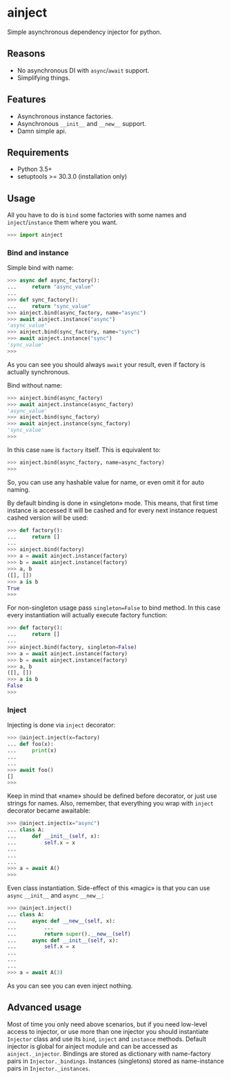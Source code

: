 # ainject
Simple asynchronous dependency injector for python.

## Reasons
* No asynchronous DI with `async`/`await` support.
* Simplifying things.

## Features
* Asynchronous instance factories.
* Asynchronous `__init__` and `__new__` support.
* Damn simple api.

## Requirements
* Python 3.5+
* setuptools >= 30.3.0 (installation only)

## Usage
All you have to do is `bind` some factories with some names and
`inject`/`instance` them where you want.
``` python
>>> import ainject
```
### Bind and instance
Simple bind with name:
``` python
>>> async def async_factory():
...     return "async_value"
...
>>> def sync_factory():
...     return "sync_value"
>>> ainject.bind(async_factory, name="async")
>>> await ainject.instance("async")
'async_value'
>>> ainject.bind(sync_factory, name="sync")
>>> await ainject.instance("sync")
'sync_value'
>>>
```
As you can see you should always `await` your result, even if factory is actually synchronous.

Bind without name:
``` python
>>> ainject.bind(async_factory)
>>> await ainject.instance(async_factory)
'async_value'
>>> ainject.bind(sync_factory)
>>> await ainject.instance(sync_factory)
'sync_value'
>>>
```
In this case `name` is `factory` itself. This is equivalent to:
``` python
>>> ainject.bind(async_factory, name=async_factory)
>>>
```
So, you can use any hashable value for name, or even omit it for auto naming.

By default binding is done in «singleton» mode. This means, that first time instance is accessed it will be cashed and for every next instance request cashed version will be used:
``` python
>>> def factory():
...     return []
...
>>> ainject.bind(factory)
>>> a = await ainject.instance(factory)
>>> b = await ainject.instance(factory)
>>> a, b
([], [])
>>> a is b
True
>>>
```
For non-singleton usage pass `singleton=False` to bind method. In this case every instantiation will actually execute factory function:
``` python
>>> def factory():
...     return []
...
>>> ainject.bind(factory, singleton=False)
>>> a = await ainject.instance(factory)
>>> b = await ainject.instance(factory)
>>> a, b
([], [])
>>> a is b
False
>>>
```
### Inject
Injecting is done via `inject` decorator:
``` python
>>> @ainject.inject(x=factory)
... def foo(x):
...     print(x)
...
...
>>> await foo()
[]
>>>
```
Keep in mind that «name» should be defined before decorator, or just use strings for names. Also, remember, that everything you wrap with `inject` decorator became awaitable:
``` python
>>> @ainject.inject(x="async")
... class A:
...     def __init__(self, x):
...         self.x = x
...
...
...
>>> a = await A()
>>>
```
Even class instantiation. Side-effect of this «magic» is that you can use `async` `__init__` and `async` `__new__`:
``` python
>>> @ainject.inject()
... class A:
...     async def __new__(self, x):
...         ...
...         return super().__new__(self)
...     async def __init__(self, x):
...         self.x = x
...
...
...
>>> a = await A(3)
```
As you can see you can even inject nothing.

## Advanced usage
Most of time you only need above scenarios, but if you need low-level access to injector, or use more than one injector you should instantiate `Injector` class and use its `bind`, `inject` and `instance` methods. Default injector is global for ainject module and can be accessed as `ainject._injector`. Bindings are stored as dictionary with name-factory pairs in `Injector._bindings`. Instances (singletons) stored as name-instance pairs in `Injector._instances`.
